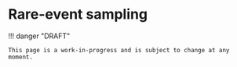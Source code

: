 # Rare-event sampling

!!! danger "DRAFT"

    This page is a work-in-progress and is subject to change at any moment.
